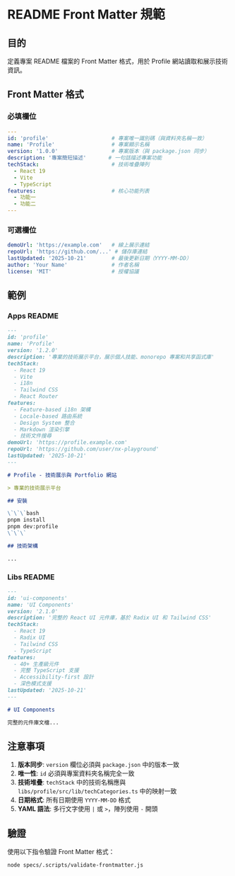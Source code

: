 # README Front Matter 規範

## 目的

定義專案 README 檔案的 Front Matter 格式，用於 Profile 網站讀取和展示技術資訊。

## Front Matter 格式

### 必填欄位

```yaml
---
id: 'profile'                    # 專案唯一識別碼（與資料夾名稱一致）
name: 'Profile'                  # 專案顯示名稱
version: '1.0.0'                 # 專案版本（與 package.json 同步）
description: '專案簡短描述'       # 一句話描述專案功能
techStack:                       # 技術堆疊陣列
  - React 19
  - Vite
  - TypeScript
features:                        # 核心功能列表
  - 功能一
  - 功能二
---
```

### 可選欄位

```yaml
demoUrl: 'https://example.com'   # 線上展示連結
repoUrl: 'https://github.com/...' # 儲存庫連結
lastUpdated: '2025-10-21'        # 最後更新日期（YYYY-MM-DD）
author: 'Your Name'              # 作者名稱
license: 'MIT'                   # 授權協議
```

## 範例

### Apps README

```markdown
---
id: 'profile'
name: 'Profile'
version: '1.2.0'
description: '專業的技術展示平台，展示個人技能、monorepo 專案和共享函式庫'
techStack:
  - React 19
  - Vite
  - i18n
  - Tailwind CSS
  - React Router
features:
  - Feature-based i18n 架構
  - Locale-based 路由系統
  - Design System 整合
  - Markdown 渲染引擎
  - 技術文件搜尋
demoUrl: 'https://profile.example.com'
repoUrl: 'https://github.com/user/nx-playground'
lastUpdated: '2025-10-21'
---

# Profile - 技術展示與 Portfolio 網站

> 專業的技術展示平台

## 安裝

\`\`\`bash
pnpm install
pnpm dev:profile
\`\`\`

## 技術架構

...
```

### Libs README

```markdown
---
id: 'ui-components'
name: 'UI Components'
version: '2.1.0'
description: '完整的 React UI 元件庫，基於 Radix UI 和 Tailwind CSS'
techStack:
  - React 19
  - Radix UI
  - Tailwind CSS
  - TypeScript
features:
  - 40+ 生產級元件
  - 完整 TypeScript 支援
  - Accessibility-first 設計
  - 深色模式支援
lastUpdated: '2025-10-21'
---

# UI Components

完整的元件庫文檔...
```

## 注意事項

1. **版本同步**: `version` 欄位必須與 `package.json` 中的版本一致
2. **唯一性**: `id` 必須與專案資料夾名稱完全一致
3. **技術堆疊**: `techStack` 中的技術名稱應與 `libs/profile/src/lib/techCategories.ts` 中的映射一致
4. **日期格式**: 所有日期使用 `YYYY-MM-DD` 格式
5. **YAML 語法**: 多行文字使用 `|` 或 `>`，陣列使用 `-` 開頭

## 驗證

使用以下指令驗證 Front Matter 格式：

```bash
node specs/.scripts/validate-frontmatter.js
```

